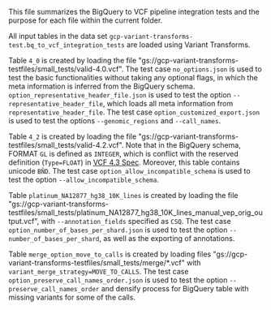 This file summarizes the BigQuery to VCF pipeline integration tests and the
purpose for each file within the current folder.

All input tables in the data set
`gcp-variant-transforms-test.bq_to_vcf_integration_tests` are loaded using
Variant Transforms.

Table `4_0` is created by loading the file
"gs://gcp-variant-transforms-testfiles/small_tests/valid-4.0.vcf". The test case
`no_options.json` is used to test the basic functionalities without taking any
optional flags, in which the meta information is inferred from the BigQuery
schema.
`option_representative_header_file.json` is used to test the option
`--representative_header_file`, which loads all meta information from
`representative_header_file`. The test case `option_customized_export.json`
is used to test the options `--genomic_regions` and `--call_names`.

Table `4_2` is created by loading the file
"gs://gcp-variant-transforms-testfiles/small_tests/valid-4.2.vcf". Note that in
the BigQuery schema, FORMAT `GL` is defined as `INTEGER`, which is conflict with
the reserved definition (`Type=FLOAT`) in [VCF 4.3 Spec](
http://samtools.github.io/hts-specs/VCFv4.3.pdf). Moreover, this table
contains unicode `BÑD`. The test case `option_allow_incompatible_schema` is
used to test the option `--allow_incompatible_schema`.

Table `platinum_NA12877_hg38_10K_lines` is created by loading the file
"gs://gcp-variant-transforms-testfiles/small_tests/platinum_NA12877_hg38_10K_lines_manual_vep_orig_output.vcf",
with `--annotation_fields` specified as `CSQ`. The test case
`option_number_of_bases_per_shard.json` is used to test the option
`--number_of_bases_per_shard`, as well as the exporting of annotations.

Table `merge_option_move_to_calls` is created by loading files
"gs://gcp-variant-transforms-testfiles/small_tests/merge/*.vcf" with
`variant_merge_strategy=MOVE_TO_CALLS`. The test case
`option_preserve_call_names_order.json` is used to test the option
`--preserve_call_names_order` and densify process for BigQuery table
with missing variants for some of the calls.
